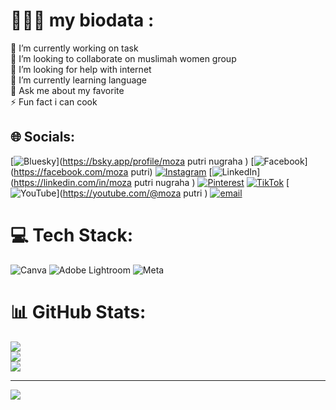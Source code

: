 # 🧚🏻‍♂️ my biodata :
🔭 I’m currently working on task <br>👯 I’m looking to collaborate on muslimah women group<br>🤝 I’m looking for help with internet<br>🌱 I’m currently learning language<br>💬 Ask me about my favorite<br>⚡ Fun fact i can cook


## 🌐 Socials:
[![Bluesky](https://img.shields.io/badge/bluesky-0285FF?style=for-the-badge&logo=bluesky&logoColor=%23FFFFFF)](https://bsky.app/profile/moza putri nugraha ) [![Facebook](https://img.shields.io/badge/Facebook-%231877F2.svg?logo=Facebook&logoColor=white)](https://facebook.com/moza putri) [![Instagram](https://img.shields.io/badge/Instagram-%23E4405F.svg?logo=Instagram&logoColor=white)](https://instagram.com/mozzzz13) [![LinkedIn](https://img.shields.io/badge/LinkedIn-%230077B5.svg?logo=linkedin&logoColor=white)](https://linkedin.com/in/moza putri nugraha ) [![Pinterest](https://img.shields.io/badge/Pinterest-%23E60023.svg?logo=Pinterest&logoColor=white)](https://pinterest.com/putrimoza) [![TikTok](https://img.shields.io/badge/TikTok-%23000000.svg?logo=TikTok&logoColor=white)](https://tiktok.com/@m) [![YouTube](https://img.shields.io/badge/YouTube-%23FF0000.svg?logo=YouTube&logoColor=white)](https://youtube.com/@moza putri ) [![email](https://img.shields.io/badge/Email-D14836?logo=gmail&logoColor=white)](mailto:putrimoza51@gmail.com) 

# 💻 Tech Stack:
![Canva](https://img.shields.io/badge/Canva-%2300C4CC.svg?style=for-the-badge&logo=Canva&logoColor=white) ![Adobe Lightroom](https://img.shields.io/badge/Adobe%20Lightroom-31A8FF.svg?style=for-the-badge&logo=Adobe%20Lightroom&logoColor=white) ![Meta](https://img.shields.io/badge/Meta-%230467DF.svg?style=for-the-badge&logo=Meta&logoColor=white)
# 📊 GitHub Stats:
![](https://github-readme-stats.vercel.app/api?username=Mozaputri13&theme=dark&hide_border=false&include_all_commits=false&count_private=false)<br/>
![](https://nirzak-streak-stats.vercel.app/?user=Mozaputri13&theme=dark&hide_border=false)<br/>
![](https://github-readme-stats.vercel.app/api/top-langs/?username=Mozaputri13&theme=dark&hide_border=false&include_all_commits=false&count_private=false&layout=compact)

---
[![](https://visitcount.itsvg.in/api?id=Mozaputri13&icon=0&color=0)](https://visitcount.itsvg.in)

<!-- Proudly created with GPRM ( https://gprm.itsvg.in ) -->

